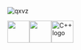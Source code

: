 ![qxvz](https://github.com/user-attachments/assets/41edba29-61c0-4dee-ab90-44708c1d87b0)
<div style="display: flex; align-items: center;">
  <img src="https://cdn.jsdelivr.net/gh/devicons/devicon/icons/python/python-original.svg" width="50" height="50"/>  <img src="https://cdn.jsdelivr.net/gh/devicons/devicon@latest/icons/lua/lua-original.svg" width="50" height="50"> <img src="https://cdn.jsdelivr.net/gh/devicons/devicon/icons/cplusplus/cplusplus-original.svg" alt="C++ logo" width="50" height="50"/>
</div>
